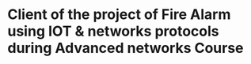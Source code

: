 # Client of the project of Fire Alarm using IOT & networks protocols during Advanced networks Course
